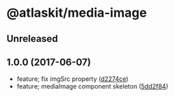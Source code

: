 # @atlaskit/media-image

## Unreleased

## 1.0.0 (2017-06-07)


* feature; fix imgSrc property ([d2274ce](https://bitbucket.org/atlassian/atlaskit/commits/d2274ce))
* feature; mediaImage component skeleton ([5dd2f84](https://bitbucket.org/atlassian/atlaskit/commits/5dd2f84))

